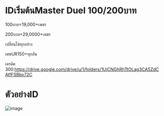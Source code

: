# IDเริ่มต้นMaster Duel 100/200บาท

100บาท=19,000+เพชร

200บาท=29,0000+เพชร

เปลี่ยนได้ทุกอย่าง

เศษUR150+ทุกอัน

เครดิต 300:https://drive.google.com/drive/u/1/folders/1UjCNGhRhTtOLag3CA5ZdCAtfFSBbx72C

# ตัวอย่างID

![image](https://github.com/Kawewisate/MasterDuel/assets/68786705/3ea0a5b0-7f01-4f47-9cf8-e05d8ff93f83)
